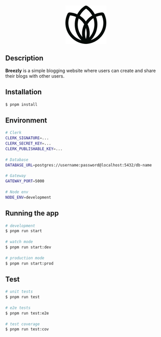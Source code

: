 <p align="center">
  <a href="https://clerk.com?utm_source=github&utm_medium=clerk_docs" target="_blank" rel="noopener noreferrer">
    <picture>
      <source media="(prefers-color-scheme: dark)" srcset="./assets/light-logo.png">
      <img alt="Logo" src="./assets/dark-logo.png" height="120">
    </picture>
  </a>
  <br />
</p>

## Description

**Breezly** is a simple blogging website where users can create and share their blogs with other users.

## Installation

```bash
$ pnpm install
```

## Environment

```bash
# Clerk
CLERK_SIGNATURE=...
CLERK_SECRET_KEY=...
CLERK_PUBLISHABLE_KEY=...

# Database
DATABASE_URL=postgres://username:password@localhost:5432/db-name

# Gateway
GATEWAY_PORT=5000

# Node env
NODE_ENV=development
```

## Running the app

```bash
# development
$ pnpm run start

# watch mode
$ pnpm run start:dev

# production mode
$ pnpm run start:prod
```

## Test

```bash
# unit tests
$ pnpm run test

# e2e tests
$ pnpm run test:e2e

# test coverage
$ pnpm run test:cov
```